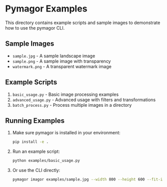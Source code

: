 # Pymagor Examples

This directory contains example scripts and sample images to demonstrate how to use the pymagor CLI.

## Sample Images

- `sample.jpg` - A sample landscape image
- `sample.png` - A sample image with transparency
- `watermark.png` - A transparent watermark image

## Example Scripts

1. `basic_usage.py` - Basic image processing examples
2. `advanced_usage.py` - Advanced usage with filters and transformations
3. `batch_process.py` - Process multiple images in a directory

## Running Examples

1. Make sure pymagor is installed in your environment:
   ```bash
   pip install -e .
   ```

2. Run an example script:
   ```bash
   python examples/basic_usage.py
   ```

3. Or use the CLI directly:
   ```bash
   pymagor imagor examples/sample.jpg --width 800 --height 600 --fit-in
   ```

